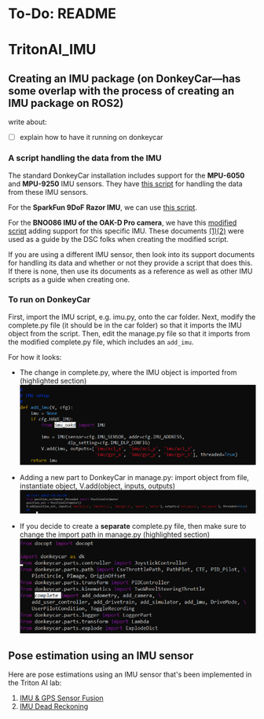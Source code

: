 # To-Do: README
# TritonAI_IMU
## Creating an IMU package (on DonkeyCar—has some overlap with the process of creating an IMU package on ROS2)
write about:

- [ ] explain how to have it running on donkeycar
### A script handling the data from the IMU
The standard DonkeyCar installation includes support for the **MPU-6050** and **MPU-9250** IMU sensors. They have [this script](https://github.com/autorope/donkeycar/blob/main/donkeycar/parts/imu.py) for handling the data from these IMU sensors.

For the **SparkFun 9DoF Razor IMU**, we can use [this script](https://github.com/NikitaB04/razorIMU_9dof/blob/main/imu.py).

For the **BNO086 IMU of the OAK-D Pro camera**, we have this [modified script](https://github.com/rohanmeserve/dsc190_imu_oakd/blob/main/imu_oakd.py) adding support for this specific IMU. These documents [(1)](https://docs.luxonis.com/projects/api/en/latest/components/nodes/imu/#)[(2)](https://docs.luxonis.com/projects/api/en/latest/samples/IMU/imu_accelerometer_gyroscope/#imu-accelerometer-gyroscope) were used as a guide by the DSC folks when creating the modified script.

If you are using a different IMU sensor, then look into its support documents for handling its data and whether or not they provide a script that does this. If there is none, then use its documents as a reference as well as other IMU scripts as a guide when creating one.

### To run on DonkeyCar
First, import the IMU script, e.g. imu.py, onto the car folder. Next, modify the complete.py file (it should be in the car folder) so that it imports the IMU object from the script. Then, edit the manage.py file so that it imports from the modified complete.py file, which includes an ``add_imu``.

For how it looks:
- The change in complete.py, where the IMU object is imported from (highlighted section)
  ![modified_complete](https://github.com/ecdg/TritonAI_IMU/blob/main/docs/modified_complete_file.png)

- Adding a new part to DonkeyCar in manage.py: import object from file, instantiate object, V.add(object, inputs, outputs)
  ![add_part](https://github.com/ecdg/TritonAI_IMU/blob/main/docs/add_part_manage_file.png)

- If you decide to create a **__separate__** complete.py file, then make sure to change the import path in manage.py (highlighted section)
  ![separate_complete](https://github.com/ecdg/TritonAI_IMU/blob/main/docs/if_separate_complete_file.png)


## Pose estimation using an IMU sensor
Here are pose estimations using an IMU sensor that's been implemented in the Triton AI lab:
1. [IMU & GPS Sensor Fusion]()
2. [IMU Dead Reckoning](https://github.com/ecdg/TritonAI_IMU/blob/main/docs/imu_dead_reckoning.md)
